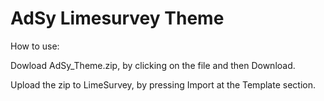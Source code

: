 # AdSy Limesurvey Theme

How to use:

Dowload AdSy_Theme.zip, by clicking on the file and then Download.

Upload the zip to LimeSurvey, by pressing Import at the Template section.
